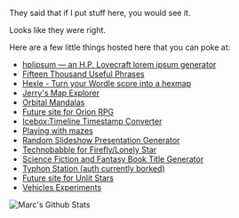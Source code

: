 They said that if I put stuff here, you would see it.

Looks like they were right.

Here are a few little things hosted here that you can poke at:

* [hplipsum — an H.P. Lovecraft lorem ipsum generator](https://hplipsum.com/)
* [Fifteen Thousand Useful Phrases](https://marcmajcher.github.io/15kphrases/)
* [Hexle - Turn your Wordle score into a hexmap](https://hexle.me/)
* [Jerry's Map Explorer](https://marcmajcher.github.io/jerrysmap/)
* [Orbital Mandalas](https://marcmajcher.github.io/orbital-mandalas/)
* [Future site for Orion RPG](http://orionrpg.com/)
* [Icebox:Timeline Timestamp Converter](https://marcmajcher.github.io/icebox-timestamps/)
* [Playing with mazes](https://marcmajcher.github.io/maze/)
* [Random Slideshow Presentation Generator](https://random-presentation.herokuapp.com/)
* [Technobabble for Firefly/Lonely Star](http://marcmajcher.github.io/lonelystar/)
* [Science Fiction and Fantasy Book Title Generator](https://marcmajcher.github.io/sfftitles/)
* [Typhon Station (auth currently borked)](https://marcmajcher.github.io/typhon-fe/)
* [Future site for Unlit Stars](https://marcmajcher.github.io/unlit-stars/)
* [Vehicles Experiments](https://marcmajcher.github.io/vehicles/)

![Marc's Github Stats](https://github-readme-stats.vercel.app/api?username=marcmajcher&count_private=true&show_icons=true&theme=tokyonight)
<!--
**marcmajcher/marcmajcher** is a ✨ _special_ ✨ repository because its `README.md` (this file) appears on your GitHub profile.

Here are some ideas to get you started:

- 🔭 I’m currently working on ...
- 🌱 I’m currently learning ...
- 👯 I’m looking to collaborate on ...
- 🤔 I’m looking for help with ...
- 💬 Ask me about ...
- 📫 How to reach me: ...
- 😄 Pronouns: ...
- ⚡ Fun fact: ...
-->
